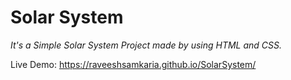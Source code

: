 # Solar System
*It's a Simple Solar System Project made by using HTML and CSS.*

Live Demo: https://raveeshsamkaria.github.io/SolarSystem/